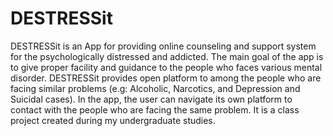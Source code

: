 # DESTRESSit
DESTRESSit is an App for providing online counseling and support system for the psychologically distressed and addicted. The main goal of the app is to give proper facility and guidance to the people who faces various mental disorder. DESTRESSit provides open platform to among the people who are facing similar problems (e.g: Alcoholic, Narcotics, and Depression and Suicidal cases). In the app, the user can navigate its own platform to contact with the people who are facing the same problem. It is a class project created during my undergraduate studies. 

